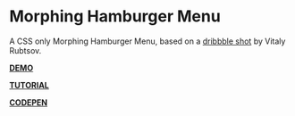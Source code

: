 # Morphing Hamburger Menu

A CSS only Morphing Hamburger Menu, based on a [dribbble shot](https://dribbble.com/shots/2293621-Hamburger-Menu-Animation) by Vitaly Rubtsov.

[**DEMO**](http://lmgonzalves.github.io/morphing-hamburger-menu/)

[**TUTORIAL**](https://scotch.io/tutorials/building-a-morphing-hamburger-menu-with-css)

[**CODEPEN**](http://codepen.io/lmgonzalves/pen/KaWaJO?editors=1100)
